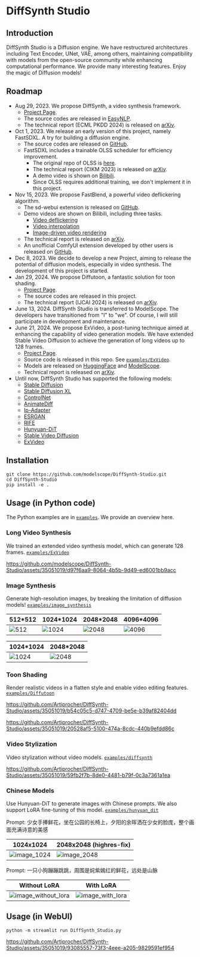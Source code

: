 # DiffSynth Studio

## Introduction

DiffSynth Studio is a Diffusion engine. We have restructured architectures including Text Encoder, UNet, VAE, among others, maintaining compatibility with models from the open-source community while enhancing computational performance. We provide many interesting features. Enjoy the magic of Diffusion models!

## Roadmap

* Aug 29, 2023. We propose DiffSynth, a video synthesis framework.
    * [Project Page](https://ecnu-cilab.github.io/DiffSynth.github.io/).
    * The source codes are released in [EasyNLP](https://github.com/alibaba/EasyNLP/tree/master/diffusion/DiffSynth).
    * The technical report (ECML PKDD 2024) is released on [arXiv](https://arxiv.org/abs/2308.03463).
* Oct 1, 2023. We release an early version of this project, namely FastSDXL. A try for building a diffusion engine.
    * The source codes are released on [GitHub](https://github.com/Artiprocher/FastSDXL).
    * FastSDXL includes a trainable OLSS scheduler for efficiency improvement.
        * The original repo of OLSS is [here](https://github.com/alibaba/EasyNLP/tree/master/diffusion/olss_scheduler).
        * The technical report (CIKM 2023) is released on [arXiv](https://arxiv.org/abs/2305.14677).
        * A demo video is shown on [Bilibili](https://www.bilibili.com/video/BV1w8411y7uj).
        * Since OLSS requires additional training, we don't implement it in this project.
* Nov 15, 2023. We propose FastBlend, a powerful video deflickering algorithm.
    * The sd-webui extension is released on [GitHub](https://github.com/Artiprocher/sd-webui-fastblend).
    * Demo videos are shown on Bilibili, including three tasks.
        * [Video deflickering](https://www.bilibili.com/video/BV1d94y1W7PE)
        * [Video interpolation](https://www.bilibili.com/video/BV1Lw411m71p)
        * [Image-driven video rendering](https://www.bilibili.com/video/BV1RB4y1Z7LF)
    * The technical report is released on [arXiv](https://arxiv.org/abs/2311.09265).
    * An unofficial ComfyUI extension developed by other users is released on [GitHub](https://github.com/AInseven/ComfyUI-fastblend).
* Dec 8, 2023. We decide to develop a new Project, aiming to release the potential of diffusion models, especially in video synthesis. The development of this project is started.
* Jan 29, 2024. We propose Diffutoon, a fantastic solution for toon shading.
    * [Project Page](https://ecnu-cilab.github.io/DiffutoonProjectPage/).
    * The source codes are released in this project.
    * The technical report (IJCAI 2024) is released on [arXiv](https://arxiv.org/abs/2401.16224).
* June 13, 2024. DiffSynth Studio is transferred to ModelScope. The developers have transitioned from "I" to "we". Of course, I will still participate in development and maintenance.
* June 21, 2024. We propose ExVideo, a post-tuning technique aimed at enhancing the capability of video generation models. We have extended Stable Video Diffusion to achieve the generation of long videos up to 128 frames.
    * [Project Page](https://ecnu-cilab.github.io/ExVideoProjectPage/).
    * Source code is released in this repo. See [`examples/ExVideo`](./examples/ExVideo/).
    * Models are released on [HuggingFace](https://huggingface.co/ECNU-CILab/ExVideo-SVD-128f-v1) and [ModelScope](https://modelscope.cn/models/ECNU-CILab/ExVideo-SVD-128f-v1).
    * Technical report is released on [arXiv](https://arxiv.org/abs/2406.14130).
* Until now, DiffSynth Studio has supported the following models:
    * [Stable Diffusion](https://huggingface.co/runwayml/stable-diffusion-v1-5)
    * [Stable Diffusion XL](https://huggingface.co/stabilityai/stable-diffusion-xl-base-1.0)
    * [ControlNet](https://github.com/lllyasviel/ControlNet)
    * [AnimateDiff](https://github.com/guoyww/animatediff/)
    * [Ip-Adapter](https://github.com/tencent-ailab/IP-Adapter)
    * [ESRGAN](https://github.com/xinntao/ESRGAN)
    * [RIFE](https://github.com/hzwer/ECCV2022-RIFE)
    * [Hunyuan-DiT](https://github.com/Tencent/HunyuanDiT)
    * [Stable Video Diffusion](https://huggingface.co/stabilityai/stable-video-diffusion-img2vid-xt)
    * [ExVideo](https://huggingface.co/ECNU-CILab/ExVideo-SVD-128f-v1)

## Installation

```
git clone https://github.com/modelscope/DiffSynth-Studio.git
cd DiffSynth-Studio
pip install -e .
```

## Usage (in Python code)

The Python examples are in [`examples`](./examples/). We provide an overview here.

### Long Video Synthesis

We trained an extended video synthesis model, which can generate 128 frames. [`examples/ExVideo`](./examples/ExVideo/)

https://github.com/modelscope/DiffSynth-Studio/assets/35051019/d97f6aa9-8064-4b5b-9d49-ed6001bb9acc

### Image Synthesis

Generate high-resolution images, by breaking the limitation of diffusion models! [`examples/image_synthesis`](./examples/image_synthesis/)

|512*512|1024*1024|2048*2048|4096*4096|
|-|-|-|-|
|![512](https://github.com/Artiprocher/DiffSynth-Studio/assets/35051019/55f679e9-7445-4605-9315-302e93d11370)|![1024](https://github.com/Artiprocher/DiffSynth-Studio/assets/35051019/6fc84611-8da6-4a1f-8fee-9a34eba3b4a5)|![2048](https://github.com/Artiprocher/DiffSynth-Studio/assets/35051019/9087a73c-9164-4c58-b2a0-effc694143fb)|![4096](https://github.com/Artiprocher/DiffSynth-Studio/assets/35051019/edee9e71-fc39-4d1c-9ca9-fa52002c67ac)|

|1024*1024|2048*2048|
|-|-|
|![1024](https://github.com/Artiprocher/DiffSynth-Studio/assets/35051019/67687748-e738-438c-aee5-96096f09ac90)|![2048](https://github.com/Artiprocher/DiffSynth-Studio/assets/35051019/584186bc-9855-4140-878e-99541f9a757f)|

### Toon Shading

Render realistic videos in a flatten style and enable video editing features. [`examples/Diffutoon`](./examples/Diffutoon/)

https://github.com/Artiprocher/DiffSynth-Studio/assets/35051019/b54c05c5-d747-4709-be5e-b39af82404dd

https://github.com/Artiprocher/DiffSynth-Studio/assets/35051019/20528af5-5100-474a-8cdc-440b9efdd86c

### Video Stylization

Video stylization without video models. [`examples/diffsynth`](./examples/diffsynth/)

https://github.com/Artiprocher/DiffSynth-Studio/assets/35051019/59fb2f7b-8de0-4481-b79f-0c3a7361a1ea

### Chinese Models

Use Hunyuan-DiT to generate images with Chinese prompts. We also support LoRA fine-tuning of this model. [`examples/hunyuan_dit`](./examples/hunyuan_dit/)

Prompt: 少女手捧鲜花，坐在公园的长椅上，夕阳的余晖洒在少女的脸庞，整个画面充满诗意的美感

|1024x1024|2048x2048 (highres-fix)|
|-|-|
|![image_1024](https://github.com/Artiprocher/DiffSynth-Studio/assets/35051019/2b6528cf-a229-46e9-b7dd-4a9475b07308)|![image_2048](https://github.com/Artiprocher/DiffSynth-Studio/assets/35051019/11d264ec-966b-45c9-9804-74b60428b866)|

Prompt: 一只小狗蹦蹦跳跳，周围是姹紫嫣红的鲜花，远处是山脉

|Without LoRA|With LoRA|
|-|-|
|![image_without_lora](https://github.com/Artiprocher/DiffSynth-Studio/assets/35051019/1aa21de5-a992-4b66-b14f-caa44e08876e)|![image_with_lora](https://github.com/Artiprocher/DiffSynth-Studio/assets/35051019/83a0a41a-691f-4610-8e7b-d8e17c50a282)|

## Usage (in WebUI)

```
python -m streamlit run DiffSynth_Studio.py
```

https://github.com/Artiprocher/DiffSynth-Studio/assets/35051019/93085557-73f3-4eee-a205-9829591ef954
